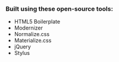 ### Built using these open-source tools:

* HTML5 Boilerplate
* Modernizer
* Normalize.css
* Materialize.css
* jQuery
* Stylus
